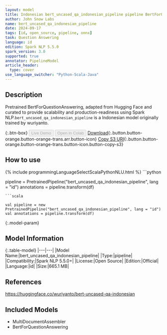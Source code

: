 ```yaml
---
layout: model
title: Indonesian bert_uncased_qa_indonesian_pipeline pipeline BertForQuestionAnswering from wuriyanto
author: John Snow Labs
name: bert_uncased_qa_indonesian_pipeline
date: 2024-09-17
tags: [id, open_source, pipeline, onnx]
task: Question Answering
language: id
edition: Spark NLP 5.5.0
spark_version: 3.0
supported: true
annotator: PipelineModel
article_header:
  type: cover
use_language_switcher: "Python-Scala-Java"
---
```


## Description

Pretrained BertForQuestionAnswering, adapted from Hugging Face and curated to provide scalability and production-readiness using Spark NLP.`bert_uncased_qa_indonesian_pipeline` is a Indonesian model originally trained by wuriyanto.

{:.btn-box}
<button class="button button-orange" disabled>Live Demo</button>
<button class="button button-orange" disabled>Open in Colab</button>
[Download](https://s3.amazonaws.com/auxdata.johnsnowlabs.com/public/models/bert_uncased_qa_indonesian_pipeline_id_5.5.0_3.0_1726567787544.zip){:.button.button-orange.button-orange-trans.arr.button-icon}
[Copy S3 URI](s3://auxdata.johnsnowlabs.com/public/models/bert_uncased_qa_indonesian_pipeline_id_5.5.0_3.0_1726567787544.zip){:.button.button-orange.button-orange-trans.button-icon.button-copy-s3}

## How to use



<div class="tabs-box" markdown="1">
{% include programmingLanguageSelectScalaPythonNLU.html %}
```python

pipeline = PretrainedPipeline("bert_uncased_qa_indonesian_pipeline", lang = "id")
annotations =  pipeline.transform(df)   

```
```scala

val pipeline = new PretrainedPipeline("bert_uncased_qa_indonesian_pipeline", lang = "id")
val annotations = pipeline.transform(df)

```
</div>

{:.model-param}
## Model Information

{:.table-model}
|---|---|
|Model Name:|bert_uncased_qa_indonesian_pipeline|
|Type:|pipeline|
|Compatibility:|Spark NLP 5.5.0+|
|License:|Open Source|
|Edition:|Official|
|Language:|id|
|Size:|665.1 MB|

## References

https://huggingface.co/wuriyanto/bert-uncased-qa-indonesian

## Included Models

- MultiDocumentAssembler
- BertForQuestionAnswering